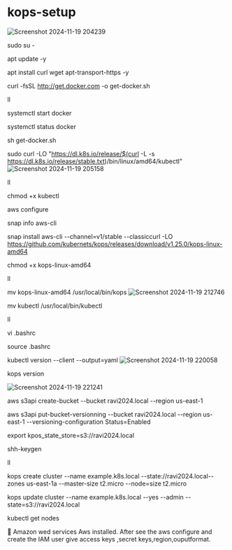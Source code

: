 # kops-setup
![Screenshot 2024-11-19 204239](https://github.com/user-attachments/assets/989d9ddb-5da9-4a58-8c88-50cf1e20827d)


sudo su -

apt update -y

apt install curl wget apt-transport-https -y

curl -fsSL http://get.docker.com -o get-docker.sh

ll

systemctl start docker

systemctl status docker

sh get-docker.sh

sudo curl -LO "https://dl.k8s.io/release/$(curl -L -s https://dl.k8s.io/release/stable.txt)/bin/linux/amd64/kubectl"
![Screenshot 2024-11-19 205158](https://github.com/user-attachments/assets/ee9c5586-aa92-4988-96b9-c83015d431e5)

ll

chmod +x kubectl

aws configure

snap info aws-cli

snap install aws-cli --channel=v1/stable --classiccurl -LO https://github.com/kubernets/kops/releases/download/v1.25.0/kops-linux-amd64

chmod +x kops-linux-amd64

ll

mv kops-linux-amd64 /usr/local/bin/kops
![Screenshot 2024-11-19 212746](https://github.com/user-attachments/assets/04f370ad-7d9e-429b-a83b-92a2be7246e4)


mv kubectl /usr/local/bin/kubectl

ll

vi  .bashrc

source .bashrc

kubectl version --client --output=yaml
![Screenshot 2024-11-19 220058](https://github.com/user-attachments/assets/bfee0d5d-2fec-4413-b813-4075503648d6)


kops version

![Screenshot 2024-11-19 221241](https://github.com/user-attachments/assets/97422a05-c5d3-4637-93ec-f282aba01fe7)

aws s3api create-bucket --bucket ravi2024.local --region us-east-1

aws s3api put-bucket-versionning --bucket ravi2024.local --region us-east-1 --versioning-configuration Status=Enabled

export kpos_state_store=s3://ravi2024.local

shh-keygen

ll

kops create cluster --name example.k8s.local --state://ravi2024.local--zones us-east-1a --master-size t2.micro --node=size t2.micro

kops update cluster --name example.k8s.local --yes --admin --state=s3://ravi2024.local

kubectl get nodes


	Amazon wed services Aws installed. After see the aws configure and create the IAM user give access keys ,secret keys,region,ouputformat.
